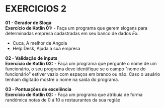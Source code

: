# EXERCICIOS 2 #

**01 - Gerador de Sloga**</br>
**Exercício de Kotlin 01:** - Faça um programa que gerem slogans para determinadas empresa cadastradas em seu banco de dados
*Ex.*

- Cuca, A melhor de Angola
- Help Desk, Ajuda a sua empresa

**02 - Validação de inputs**</br>
**Exercício de Kotlin 02:** - Faça um programa que pergunte o nome de um funcionário, o seu programa deve identifique se o campo "nome do funcionário" estiver vazio com espaços em branco ou não. Caso o usuário tenham digitado mostre o nome na saída do programa.

**03 - Pontuações de excelência**</br>
**Exercício de Kotlin 02:** - Faça um programa que atribuía de forma randómica notas de 0 á 10 a restaurantes da sua região
